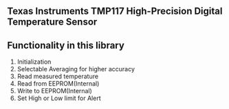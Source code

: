 Texas Instruments TMP117 High-Precision Digital Temperature Sensor
------------------------------------------------------------------

Functionality in this library
----------------------------
1. Initialization
2. Selectable Averaging for higher accuracy
3. Read measured temperature
4. Read from EEPROM(Internal)
5. Write to EEPROM(Internal)
6. Set High or Low limit for Alert
